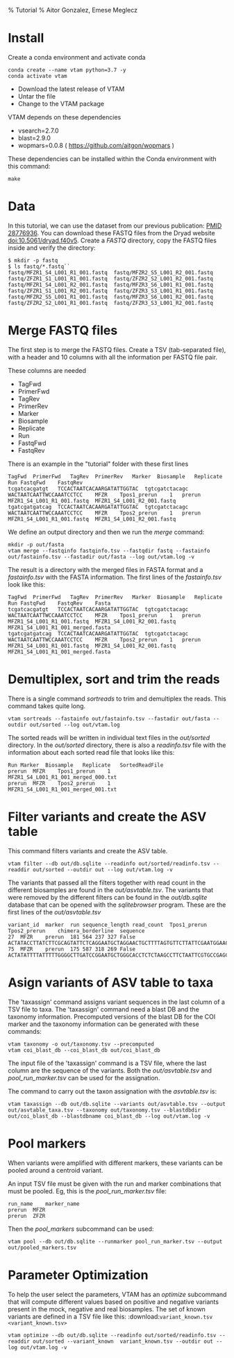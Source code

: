 % Tutorial
% Aitor Gonzalez, Emese Meglecz

# Install

Create a conda environment and activate conda

~~~
conda create --name vtam python=3.7 -y
conda activate vtam
~~~

- Download the latest release of VTAM
- Untar the file
- Change to the VTAM package

VTAM depends on these dependencies

* vsearch=2.7.0
* blast=2.9.0
* wopmars=0.0.8 ( https://github.com/aitgon/wopmars )

These dependencies can be installed within the Conda environment with this command:

~~~
make
~~~

# Data

In this tutorial, we can use the dataset from our previous publication: [PMID 28776936](https://pubmed.ncbi.nlm.nih.gov/28776936). 
You can download these FASTQ files from the Dryad website [doi:10.5061/dryad.f40v5](https://datadryad.org/stash/dataset/doi:10.5061/dryad.f40v5).
Create a *FASTQ* directory, copy the FASTQ files inside and verify the directory:

~~~
$ mkdir -p fastq
$ ls fastq/*.fastq``
fastq/MFZR1_S4_L001_R1_001.fastq  fastq/MFZR2_S5_L001_R2_001.fastq  fastq/ZFZR1_S1_L001_R1_001.fastq  fastq/ZFZR2_S2_L001_R2_001.fastq
fastq/MFZR1_S4_L001_R2_001.fastq  fastq/MFZR3_S6_L001_R1_001.fastq  fastq/ZFZR1_S1_L001_R2_001.fastq  fastq/ZFZR3_S3_L001_R1_001.fastq
fastq/MFZR2_S5_L001_R1_001.fastq  fastq/MFZR3_S6_L001_R2_001.fastq  fastq/ZFZR2_S2_L001_R1_001.fastq  fastq/ZFZR3_S3_L001_R2_001.fastq
~~~

# Merge FASTQ files

The first step is to merge the FASTQ files.
Create a TSV (tab-separated file), with a header and 10 columns with all the information per FASTQ file pair.

These columns are needed

- TagFwd
- PrimerFwd
- TagRev
- PrimerRev
- Marker
- Biosample
- Replicate
- Run
- FastqFwd
- FastqRev

There is an example in the "tutorial" folder with these first lines

~~~
TagFwd	PrimerFwd	TagRev	PrimerRev	Marker	Biosample	Replicate	Run	FastqFwd	FastqRev
tcgatcacgatgt	TCCACTAATCACAARGATATTGGTAC	tgtcgatctacagc	WACTAATCAATTWCCAAATCCTCC	MFZR	Tpos1_prerun	1	prerun	MFZR1_S4_L001_R1_001.fastq	MFZR1_S4_L001_R2_001.fastq
tgatcgatgatcag	TCCACTAATCACAARGATATTGGTAC	tgtcgatctacagc	WACTAATCAATTWCCAAATCCTCC	MFZR	Tpos2_prerun	1	prerun	MFZR1_S4_L001_R1_001.fastq	MFZR1_S4_L001_R2_001.fastq
~~~

We define an output directory and then we run the *merge* command:

~~~
mkdir -p out/fasta
vtam merge --fastqinfo fastqinfo.tsv --fastqdir fastq --fastainfo out/fastainfo.tsv --fastadir out/fasta --log out/vtam.log -v
~~~

The result is a directory with the merged files in FASTA format and a *fastainfo.tsv* with the FASTA information.
The first lines of the *fastainfo.tsv* look like this:

~~~
TagFwd	PrimerFwd	TagRev	PrimerRev	Marker	Biosample	Replicate	Run	FastqFwd	FastqRev	Fasta
tcgatcacgatgt	TCCACTAATCACAARGATATTGGTAC	tgtcgatctacagc	WACTAATCAATTWCCAAATCCTCC	MFZR	Tpos1_prerun	1	prerun	MFZR1_S4_L001_R1_001.fastq	MFZR1_S4_L001_R2_001.fastq	MFZR1_S4_L001_R1_001_merged.fasta
tgatcgatgatcag	TCCACTAATCACAARGATATTGGTAC	tgtcgatctacagc	WACTAATCAATTWCCAAATCCTCC	MFZR	Tpos2_prerun	1	prerun	MFZR1_S4_L001_R1_001.fastq	MFZR1_S4_L001_R2_001.fastq	MFZR1_S4_L001_R1_001_merged.fasta
~~~

# Demultiplex, sort and trim the reads

There is a single command *sortreads* to trim and demultiplex the reads.
This command takes quite long.

~~~
vtam sortreads --fastainfo out/fastainfo.tsv --fastadir out/fasta --outdir out/sorted --log out/vtam.log
~~~

The sorted reads will be written in individual text files in the *out/sorted* directory.
In the *out/sorted* directory, there is also a *readinfo.tsv* file with the information about each sorted read file that looks like this:

~~~
Run	Marker	Biosample	Replicate	SortedReadFile
prerun	MFZR	Tpos1_prerun	1	MFZR1_S4_L001_R1_001_merged_000.txt
prerun	MFZR	Tpos2_prerun	1	MFZR1_S4_L001_R1_001_merged_001.txt
~~~

# Filter variants and create the ASV table

This command filters variants and create the ASV table. 

~~~
vtam filter --db out/db.sqlite --readinfo out/sorted/readinfo.tsv --readdir out/sorted --outdir out --log out/vtam.log -v
~~~

The variants that passed all the filters together with read count in the different biosamples are found in the *out/asvtable.tsv*. 
The variants that were removed by the different filters can be found in the *out/db.sqlite* database that can be opened with the *sqlitebrowser* program.
These are the first lines of the *out/asvtable.tsv*

~~~
variant_id	marker	run	sequence_length	read_count	Tpos1_prerun	Tpos2_prerun	chimera_borderline	sequence
27	MFZR	prerun	181	564	237	327	False	ACTATACCTTATCTTCGCAGTATTCTCAGGAATGCTAGGAACTGCTTTTAGTGTTCTTATTCGAATGGAACTAACATCTCCAGGTGTACAATACCTACAGGGAAACCACCAACTTTACAATGTAATCATTACAGCTCACGCATTCCTAATGATCTTTTTCATGGTTATGCCAGGACTTGTT
75	MFZR	prerun	175	587	318	269	False	ACTATATTTTATTTTTGGGGCTTGATCCGGAATGCTGGGCACCTCTCTAAGCCTTCTAATTCGTGCCGAGCTGGGGCACCCGGGTTCTTTAATTGGCGACGATCAAATTTACAATGTAATCGTCACAGCCCATGCTTTTATTATGATTTTTTTCATGGTTATGCCTATTATAATC
~~~

# Asign variants of ASV table to taxa

The 'taxassign' command assigns variant sequences in the last column of a TSV file to taxa. The 'taxassign' command need a blast DB and the taxonomy information. Precomputed versions of the blast DB for the COI marker and the taxonomy information can be generated with these commands:

~~~
vtam taxonomy -o out/taxonomy.tsv --precomputed
vtam coi_blast_db --coi_blast_db out/coi_blast_db
~~~

The input file of the 'taxassign' command is a TSV file, where the last column are the sequence of the variants. Both the *out/asvtable.tsv* and *pool_run_marker.tsv* can be used for the assignation.

The command to carry out the taxon assignation with the *asvtable.tsv* is:

~~~
vtam taxassign --db out/db.sqlite --variants out/asvtable.tsv --output out/asvtable_taxa.tsv --taxonomy out/taxonomy.tsv --blastdbdir out/coi_blast_db --blastdbname coi_blast_db --log out/vtam.log -v
~~~

# Pool markers

When variants were amplified with different markers, these variants can be pooled around a centroid variant.

An input TSV file must be given with the run and marker combinations that must be pooled. Eg, this is the *pool_run_marker.tsv* file:

~~~
run_name	marker_name
prerun	MFZR
prerun	ZFZR
~~~

Then the *pool_markers* subcommand can be used:

~~~
vtam pool --db out/db.sqlite --runmarker pool_run_marker.tsv --output out/pooled_markers.tsv
~~~

# Parameter Optimization

To help the user select the parameters, VTAM has an *optimize* subcommand that will compute different values based on positive and negative variants present in the mock, negative and real biosamples. The set of known variants are defined in a TSV file like this: :download:`variant_known.tsv <variant_known.tsv>`

~~~
vtam optimize --db out/db.sqlite --readinfo out/sorted/readinfo.tsv --readdir out/sorted --variant_known  variant_known.tsv --outdir out --log out/vtam.log -v
~~~

